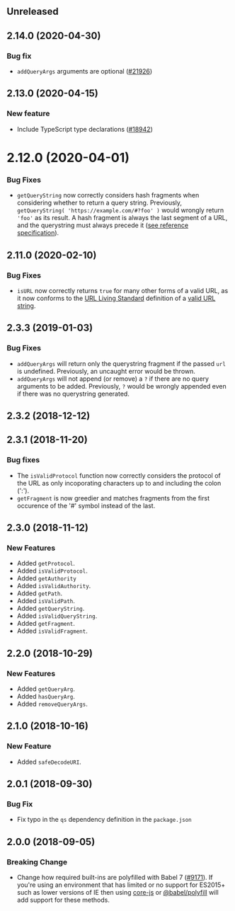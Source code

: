 <!-- Learn how to maintain this file at https://github.com/WordPress/gutenberg/tree/master/packages#maintaining-changelogs. -->

## Unreleased

## 2.14.0 (2020-04-30)

### Bug fix

- `addQueryArgs` arguments are optional ([#21926](https://github.com/WordPress/gutenberg/pull/21926))

## 2.13.0 (2020-04-15)

### New feature

- Include TypeScript type declarations ([#18942](https://github.com/WordPress/gutenberg/pull/18942))

# 2.12.0 (2020-04-01)

### Bug Fixes

- `getQueryString` now correctly considers hash fragments when considering whether to return a query string. Previously, `getQueryString( 'https://example.com/#?foo' )` would wrongly return `'foo'` as its result. A hash fragment is always the last segment of a URL, and the querystring must always precede it ([see reference specification](https://url.spec.whatwg.org/#absolute-url-with-fragment-string)).

## 2.11.0 (2020-02-10)

### Bug Fixes

- `isURL` now correctly returns `true` for many other forms of a valid URL, as it now conforms to the [URL Living Standard](https://url.spec.whatwg.org/) definition of a [valid URL string](https://url.spec.whatwg.org/#valid-url-string).

## 2.3.3 (2019-01-03)

### Bug Fixes

- `addQueryArgs` will return only the querystring fragment if the passed `url` is undefined. Previously, an uncaught error would be thrown.
- `addQueryArgs` will not append (or remove) a `?` if there are no query arguments to be added. Previously, `?` would be wrongly appended even if there was no querystring generated.

## 2.3.2 (2018-12-12)

## 2.3.1 (2018-11-20)

### Bug fixes

- The `isValidProtocol` function now correctly considers the protocol of the URL as only incoporating characters up to and including the colon (':').
- `getFragment` is now greedier and matches fragments from the first occurence of the '#' symbol instead of the last.

## 2.3.0 (2018-11-12)

### New Features

- Added `getProtocol`.
- Added `isValidProtocol`.
- Added `getAuthority`
- Added `isValidAuthority`.
- Added `getPath`.
- Added `isValidPath`.
- Added `getQueryString`.
- Added `isValidQueryString`.
- Added `getFragment`.
- Added `isValidFragment`.

## 2.2.0 (2018-10-29)

### New Features

- Added `getQueryArg`.
- Added `hasQueryArg`.
- Added `removeQueryArgs`.

## 2.1.0 (2018-10-16)

### New Feature

- Added `safeDecodeURI`.

## 2.0.1 (2018-09-30)

### Bug Fix

- Fix typo in the `qs` dependency definition in the `package.json`

## 2.0.0 (2018-09-05)

### Breaking Change

- Change how required built-ins are polyfilled with Babel 7 ([#9171](https://github.com/WordPress/gutenberg/pull/9171)). If you're using an environment that has limited or no support for ES2015+ such as lower versions of IE then using [core-js](https://github.com/zloirock/core-js) or [@babel/polyfill](https://babeljs.io/docs/en/next/babel-polyfill) will add support for these methods.
